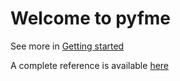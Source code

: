 # Welcome to pyfme

See more in [Getting started](getting_started.md)

A complete reference is available [here](reference.md)